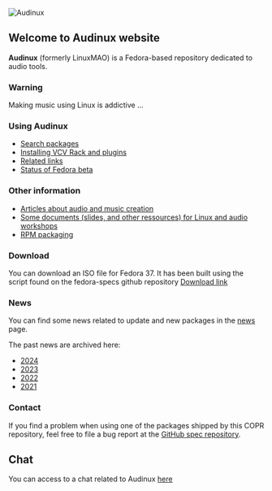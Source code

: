 ![Audinux](images/AudinuxBanner.png)

## Welcome to Audinux website

**Audinux** (formerly LinuxMAO) is a Fedora-based repository dedicated to audio tools.

### Warning

Making music using Linux is addictive ...

### Using Audinux

- [Search packages](packages/index.html)
- [Installing VCV Rack and plugins](pages/vcvrack.md)
- [Related links](pages/links.md)
- [Status of Fedora beta](pages/build.md)

### Other information

- [Articles about audio and music creation](articles/articles.md)
- [Some documents (slides, and other ressources) for Linux and audio workshops](pages/workshops.html)
- [RPM packaging](pages/rpm.html)

### Download

You can download an ISO file for Fedora 37.
It has been built using the script found on the fedora-specs github repository
[Download link](https://drive.google.com/file/d/1F_3PficBobRYT7rYHFWyNM8Xai98FC3R/view?usp=share_link)

### News

You can find some news related to update and new packages in the [news](pages/news.md) page.

The past news are archived here:
* [2024](pages/news-2024.md)
* [2023](pages/news-2023.md)
* [2022](pages/news-2022.md)
* [2021](pages/news-2021.md)

### Contact

If you find a problem when using one of the packages shipped by this COPR repository, feel free to file a bug report at the [GitHub spec repository](https://github.com/audinux/fedora-spec).

## Chat

You can access to a chat related to Audinux [here](https://chat.fedoraproject.org/#/room/#audinux:fedora.im)
